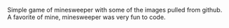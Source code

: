 Simple game of minesweeper with some of the images pulled from github.
A favorite of mine, minesweeper was very fun to code.
